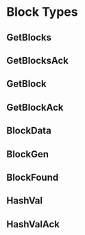 # Block Types

## GetBlocks

## GetBlocksAck

## GetBlock

## GetBlockAck

## BlockData

## BlockGen

## BlockFound

## HashVal

## HashValAck